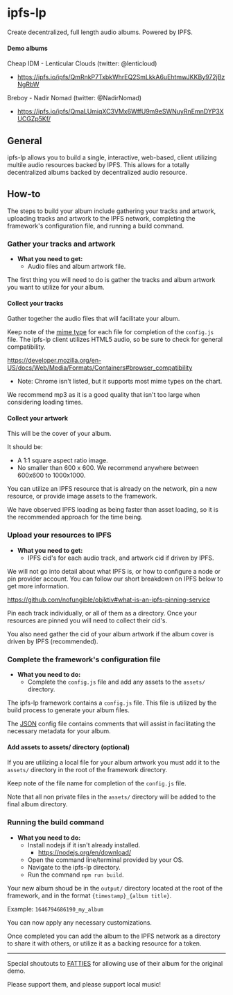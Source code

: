 # ipfs-lp
Create decentralized, full length audio albums. Powered by IPFS.

#### Demo albums
Cheap IDM - Lenticular Clouds (twitter: @lenticloud)
- https://ipfs.io/ipfs/QmRnkP7TxbkWhrEQ2SmLkkA6uEhtmwJKKBy972jBzNgRbW

Breboy - Nadir Nomad (twitter: @NadirNomad)
- https://ipfs.io/ipfs/QmaLUmiqXC3VMx6WffU9m9eSWNuyRnEmnDYP3XUCGZp5Kf/

## General
ipfs-lp allows you to build a single, interactive, web-based, client utilizing multile audio resources backed by IPFS. This allows for a totally decentralized albums backed by decentralized audio resource.

## How-to
The steps to build your album include gathering your tracks and artwork, uploading tracks and artwork to the IPFS network, completing the framework's configuration file, and running a build command.

### Gather your tracks and artwork
- **What you need to get:**
    - Audio files and album artwork file.

The first thing you will need to do is gather the tracks and album artwork you want to utilize for your album.

#### Collect your tracks
Gather together the audio files that will facilitate your album.

Keep note of the [mime type](https://developer.mozilla.org/en-US/docs/Web/HTTP/Basics_of_HTTP/MIME_types/Common_types) for each file for completion of the `config.js` file. The ipfs-lp client utilizes HTML5 audio, so be sure to check for general compatibility.

https://developer.mozilla.org/en-US/docs/Web/Media/Formats/Containers#browser_compatibility
- Note: Chrome isn't listed, but it supports most mime types on the chart.

We recommend mp3 as it is a good quality that isn't too large when considering loading times.

#### Collect your artwork
This will be the cover of your album.

It should be:
- A 1:1 square aspect ratio image.
- No smaller than 600 x 600. We recommend anywhere between 600x600 to 1000x1000.

You can utilize an IPFS resource that is already on the network, pin a new resource, or provide image assets to the framework.

We have observed IPFS loading as being faster than asset loading, so it is the recommended approach for the time being.

### Upload your resources to IPFS
- **What you need to get:**
    - IPFS cid's for each audio track, and artwork cid if driven by IPFS.

We will not go into detail about what IPFS is, or how to configure a node or pin provider account. You can follow our short breakdown on IPFS below to get more information.

https://github.com/nofungible/objktiv#what-is-an-ipfs-pinning-service

Pin each track individually, or all of them as a directory. Once your resources are pinned you will need to collect their cid's.

You also need gather the cid of your album artwork if the album cover is driven by IPFS (recommended).

### Complete the framework's configuration file
- **What you need to do:**
    - Complete the `config.js` file and add any assets to the `assets/` directory.

The ipfs-lp framework contains a `config.js` file. This file is utilized by the build process to generate your album files.

The [JSON](https://www.json.org/json-en.html) config file contains comments that will assist in facilitating the necessary metadata for your album.

#### Add assets to assets/ directory (optional)
If you are utilizing a local file for your album artwork you must add it to the `assets/` directory in the root of the framework directory.

Keep note of the file name for completion of the `config.js` file.

Note that all non private files in the `assets/` directory will be added to the final album directory.

### Running the build command
- **What you need to do:**
    - Install nodejs if it isn't already installed.
        - https://nodejs.org/en/download/
    - Open the command line/terminal provided by your OS.
    - Navigate to the ipfs-lp directory.
    - Run the command `npm run build`.

Your new album shoud be in the `output/` directory located at the root of the framework, and in the format `{timestamp}_{album title}`.

Example: `1646794686190_my_album`

You can now apply any necessary customizations.

Once completed you can add the album to the IPFS network as a directory to share it with others, or utilize it as a backing resource for a token.

---

Special shoutouts to [FATTIES](https://twitter.com/FATTIES17) for allowing use of their album for the original demo.

Please support them, and please support local music!
